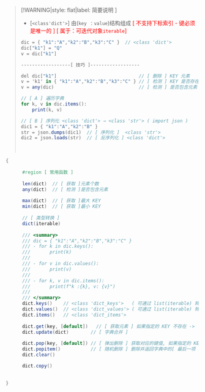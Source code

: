 <br/>

>[!WARNING|style: flat|label: 简要说明 ]
>
>- [`<class'dict'>`] 由(`key ：value`)结构组成 <span style='color:red'>[ 不支持下标索引 - 键必须是唯一的 ] [ 属于：可迭代对象`iterable`]</span>
>
>```csharp
>dic = { "k1":"A","k2":"B","k3":"C" }  // <class 'dict'>
>dic["k1"] = "Q"
>v = dic["k1"]
>
>------------------[ 技巧 ]------------------
>
>del dic["k1"]                              // [ 删除 ] KEY 元素
>v = 'k1' in { "k1":"A","k2":"B","k3":"C" } // [ 检测 ] KEY 是否存在
>v = any(dic)                               // [ 检测 ] 是否包含元素
>
>// [ A ] 遍历字典 
>for k, v in dic.items():
>     print(k, v)
>
>// [ B ] 序列化 <class 'dict'> → <class 'str'> ( import json )
>dic1 = { "k1":"A","k2":"B" }
>str = json.dumps(dic1)  // [ 序列化 ]  <class 'str'>
>dic2 = json.loads(str)  // [ 反序列化 ] <class 'dict'>
>
>
>```
>
>
>
><br/>



```csharp
{
    
      #region [ 常用函数 ]
          
      len(dict)  // [ 获取 ]元素个数
      any(dict)  // [ 检测 ]是否包含元素
      
      max(dict)  // [ 获取 ]最大 KEY
      min(dict)  // [ 获取 ]最小 KEY
      
      // [ 类型转换 ]
      dict(iterable) 
          
      /// <summary>
      /// dic = { "k1":"A","k2":"B","k3":"C" }
	  /// - for k in dic.keys():
      ///       print(k)
      ///     
      /// - for v in dic.values():
      ///       print(v)
      ///     
      /// - for k, v in dic.items():
      ///       print(f"k :{k}, v: {v}")
      /// 
      /// </summary>
      dict.keys()    // <class 'dict_keys'>   ( 可通过 list(iterable) 转换为列表 )
      dict.values()  // <class 'dict_values'> ( 可通过 list(iterable) 转换为列表 )
      dict.items()   // <class 'dict_items'>
          
      dict.get(key, [default])   // [ 获取元素 ] 如果指定的 KEY 不存在 ->  返回默认值 ( default )
      dict.update(dict)        // [ 字典合并 ]
          
      dict.pop(key, [default]) // [ 弹出删除 ] 获取对应的键值, 如果指定的 KEY 不存在 ->  返回默认值 ( default )
      dict.popitem()           // [ 随机删除 ] 删除并返回字典中的[ 最后一项 ]
      dict.clear()

      dict.copy() 
          
          
}


```

